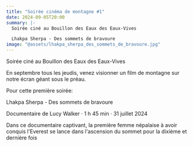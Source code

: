 ```yaml
---
title: "Soirée cinéma de montagne #1"
date: 2024-09-05T20:00
summary: |-
  Soirée ciné au Bouillon des Eaux des Eaux-Vives

  Lhakpa Sherpa - Des sommets de bravoure
image: "@assets/lhakpa_sherpa_des_sommets_de_bravoure.jpg"
---
```

Soirée ciné au Bouillon des Eaux des Eaux-Vives

En septembre tous les jeudis, venez visionner un film de montagne sur notre écran géant sous le préau.

Pour cette première soirée:

Lhakpa Sherpa - Des sommets de bravoure

Documentaire de Lucy Walker · 1 h 45 min · 31 juillet 2024

Dans ce documentaire captivant, la première femme népalaise à avoir conquis l'Everest se lance dans l'ascension du sommet pour la dixième et dernière fois

